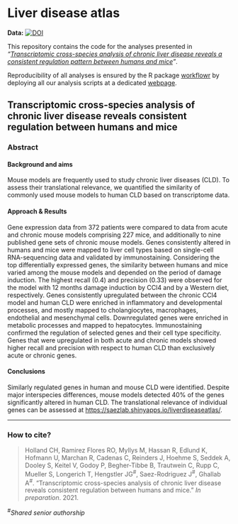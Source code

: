 
<!-- README.md is generated from README.Rmd. Please edit that file -->

# Liver disease atlas

<!-- badges: start -->
<!-- **Publication:** [![DOI](https://img.shields.io/badge/DOI-10.1186%2Fs13073--019--0615--0-blue.svg)][pub] -->

**Data:**
[![DOI](https://zenodo.org/badge/DOI/10.5281/zenodo.4407207.svg)](https://doi.org/10.5281/zenodo.4407207)
<!-- badges: end -->

This repository contains the code for the analyses presented in
*“[Transcriptomic cross-species analysis of chronic liver disease
reveals a consistent regulation pattern between humans and mice]()”*.

Reproducibility of all analyses is ensured by the R package
[workflowr](https://github.com/jdblischak/workflowr) by deploying all
our analysis scripts at a dedicated
[webpage](https://saezlab.github.io/liver-disease-atlas/).

## Transcriptomic cross-species analysis of chronic liver disease reveals consistent regulation between humans and mice

### Abstract

#### Background and aims

Mouse models are frequently used to study chronic liver diseases (CLD).
To assess their translational relevance, we quantified the similarity of
commonly used mouse models to human CLD based on transcriptome data.

#### Approach & Results

Gene expression data from 372 patients were compared to data from acute
and chronic mouse models comprising 227 mice, and additionally to nine
published gene sets of chronic mouse models. Genes consistently altered
in humans and mice were mapped to liver cell types based on single-cell
RNA-sequencing data and validated by immunostaining. Considering the top
differentially expressed genes, the similarity between humans and mice
varied among the mouse models and depended on the period of damage
induction. The highest recall (0.4) and precision (0.33) were observed
for the model with 12 months damage induction by CCl4 and by a Western
diet, respectively. Genes consistently upregulated between the chronic
CCl4 model and human CLD were enriched in inflammatory and developmental
processes, and mostly mapped to cholangiocytes, macrophages, endothelial
and mesenchymal cells. Downregulated genes were enriched in metabolic
processes and mapped to hepatocytes. Immunostaining confirmed the
regulation of selected genes and their cell type specificity. Genes that
were upregulated in both acute and chronic models showed higher recall
and precision with respect to human CLD than exclusively acute or
chronic genes.

#### Conclusions

Similarly regulated genes in human and mouse CLD were identified.
Despite major interspecies differences, mouse models detected 40% of the
genes significantly altered in human CLD. The translational relevance of
individual genes can be assessed at
<https://saezlab.shinyapps.io/liverdiseaseatlas/>.

------------------------------------------------------------------------

### How to cite?

> Holland CH, Ramirez Flores RO, Myllys M, Hassan R, Edlund K, Hofmann
> U, Marchan R, Cadenas C, Reinders J, Hoehme S, Seddek A, Dooley S,
> Keitel V, Godoy P, Begher-Tibbe B, Trautwein C, Rupp C, Mueller S,
> Longerich T, Hengstler JG<sup>\#</sup>, Saez-Rodriguez J<sup>\#</sup>,
> Ghallab A<sup>\#</sup>. “Transcriptomic cross-species analysis of
> chronic liver disease reveals consistent regulation between humans and
> mice.” *In preparation*. 2021.

<sup>\#</sup>*Shared senior authorship*
